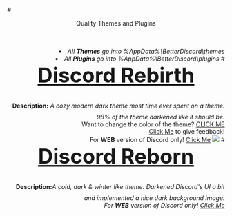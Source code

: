#<DIV ALIGN=CENTER>Quality Themes and Plugins</div><br><div align=right><br>
<li><i>All <b>Themes</b> go into %AppData%\BetterDiscord\themes</i>
<li><i>All <b>Plugins</b> go into %AppData%\BetterDiscord\plugins</i>
#<font size="25"><b><DIV ALIGN=CENTER><a href="https://github.com/Chaotiic/Discord-Themes-and-Plugins/blob/master/Themes/Discord%20Rebirth.css">Discord Rebirth</a></div></b></font>
<b>Description:</b><i> A cozy modern dark theme most time ever spent on a theme. 98% of the theme darkened like it should be.</i> </b><br>Want to change the color of the theme? <a href="http://pastebin.com/jNQLS005">CLICK ME</a><br>
<a href="http://goo.gl/vcT0Mt">Click Me</a> to give feedback! <br>
For <b>WEB</b> version of Discord only! <a href="https://userstyles.org/styles/125412/discord-rebirth">Click Me</a>
<img href="https://github.com/Chaotiic/Discord-Themes-and-Plugins/blob/master/Themes/Dark%20Mode%20Rebirth.css" src="https://i.imgur.com/lPdrdDe.png"></img>
#<font size="25"><b><DIV ALIGN=CENTER><a href="https://github.com/Chaotiic/Discord-Themes-and-Plugins/blob/master/Themes/Discord%20Reborn.css">Discord Reborn</a></div></b></font>
<b>Description:</b><i>A cold, dark & winter like theme. Darkened Discord's UI a bit and implemented a nice dark background image.</b><br>
For <b>WEB</b> version of Discord only! <a href="https://userstyles.org/styles/125848/discord-reborn">Click Me</a><br>
<img href="https://i.imgur.com/nKXXjv9.png"></img>
